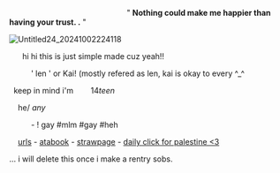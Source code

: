 ‎ ‎ ‎ ‎ ‎ ‎ ‎ ‎   ‎ ‎‎ ‎ ‎ ‎ ‎ ‎ ‎ ‎  ‎ ‎ ‎ ‎ ‎ ‎ ‎ ‎ ‎ ‎ ‎ ‎ ‎ ‎ ‎ ‎ ‎ ‎ ‎ ‎‎ ‎ ‎ ‎ ‎ ‎ ‎ ‎ ‎ ‎ ‎ ‎  ‎ ‎ ‎ ‎ ‎ ‎ " **Nothing could make me happier than having your trust. .** "‎ 

![Untitled24_20241002224118](https://github.com/user-attachments/assets/2318050a-f6c8-451e-98cb-d792e0cda501)

‎ ‎ ‎ ‎ ‎ ‎ hi hi this is just simple made cuz yeah!!

 ‎ ‎ ‎ ‎ ‎ ‎ ‎ ‎ ‎ ‎  ' len ' or Kai! (mostly refered as len, kai is okay to every ^_^
  
  
‎ ‎ keep in mind i'm‎‎ ‎ ‎ ‎ ‎ ‎ ‎ ‎  14*teen*
  
   ‎ ‎ ‎ ‎ he/‎ *any*

  ‎ ‎ ‎ ‎ ‎ ‎ ‎ ‎ ‎ ‎  -‎ ‎! gay #mlm #gay #heh

   
 ‎ ‎ ‎ ‎   [urls](https://rentry.co/lenzrentriez) - [atabook](https://callmeyourangel.atabook.org/) - [strawpage](https://lens18tripp.straw.page/) - [daily click for palestine <3](https://rentry.co/hearts4gaza)
  
   
  ... i will delete this once i make a rentry sobs.
